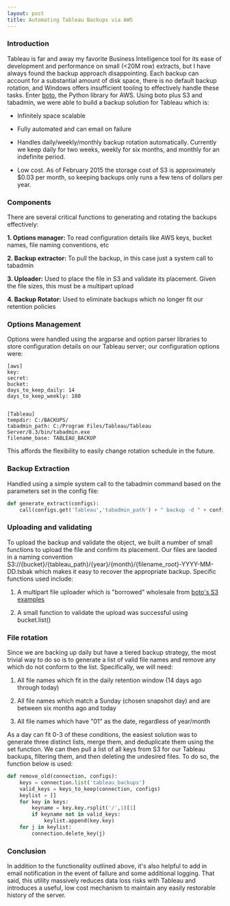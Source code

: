 ```yaml
---
layout: post
title: Automating Tableau Backups via AWS
---
```

### Introduction
Tableau is far and away my favorite Business Intelligence tool for its ease of development and performance on small (<20M row) extracts, but I have always found the backup approach disappointing. Each backup can account for a substantial amount of disk space, there is no default backup rotation, and Windows offers insufficient tooling to effectively handle these tasks. Enter [boto](https://boto.readthedocs.org/en/latest/), the Python library for AWS. Using boto plus S3 and tabadmin, we were able to build a backup solution for Tableau which is:

* Infinitely space scalable

* Fully automated and can email on failure

* Handles daily/weekly/monthly backup rotation automatically. Currently we keep daily for two weeks, weekly for six months, and monthly for an indefinite period.

* Low cost. As of February 2015 the storage cost of S3 is approximately $0.03 per month, so keeping backups only runs a few tens of dollars per year.


### Components
There are several critical functions to generating and rotating the backups effectively:

**1. Options manager:** To read configuration details like AWS keys, bucket names, file naming conventions, etc 

**2. Backup extractor:** To pull the backup, in this case just a system call to tabadmin 

**3. Uploader:** Used to place the file in S3 and validate its placement. Given the file sizes, this must be a multipart upload

**4. Backup Rotator:** Used to eliminate backups which no longer fit our retention policies


### Options Management
Options were handled using the argparse and option parser libraries to store configuration details on our Tableau server; our configuration options were:
```
[aws]
key: 
secret: 
bucket: 
days_to_keep_daily: 14
days_to_keep_weekly: 180


[Tableau] 
tempdir: C:/BACKUPS/
tabadmin_path: C:/Program Files/Tableau/Tableau Server/8.3/bin/tabadmin.exe
filename_base: TABLEAU_BACKUP
```
This affords the flexibility to easily change rotation schedule in the future.


### Backup Extraction
Handled using a simple system call to the tabadmin command based on the parameters set in the config file:
```python
def generate_extract(configs):
	call(configs.get('Tableau','tabadmin_path') + " backup -d " + configs.get('Tableau','tempdir') + configs.get('Tableau','filename_base'))
```

### Uploading and validating
To upload the backup and validate the object, we built a number of small functions to upload the file and confirm its placement. Our files are laoded in a naming convention S3://{bucket}/{tableau_path}/{year}/{month}/{filename_root}-YYYY-MM-DD.tsbak which makes it easy to recover the appropriate backup. Specific functions used include:

1. A multipart file uploader which is "borrowed" wholesale from [boto's S3 examples](http://boto.readthedocs.org/en/latest/s3_tut.html#storing-large-data)

2. A small function to validate the upload was successful using bucket.list()


### File rotation
Since we are backing up daily but have a tiered backup strategy, the most trivial way to do so is to generate a list of valid file names and remove any which do not conform to the list. Specifically, we will need:

1. All file names which fit in the daily retention window (14 days ago through today)

2. All file names which match a Sunday (chosen snapshot day) and are between six months ago and today 

3. All file names which have "01" as the date, regardless of year/month 

As a day can fit 0-3 of these conditions, the easiest solution was to generate three distinct lists, merge them, and deduplicate them using the set function. We can then pull a list of all keys from S3 for our Tableau backups, filtering them, and then deleting the undesired files. To do so, the function below is used:

```python
def remove_old(connection, configs):
	keys = connection.list('tableau_backups')
	valid_keys = keys_to_keep(connection, configs)
	keylist = []
	for key in keys:
		keyname = key.key.rsplit('/',1)[1]
		if keyname not in valid_keys:
			keylist.append(key.key)
	for j in keylist:
		connection.delete_key(j)
```

### Conclusion
In addition to the functionality outlined above, it's also helpful to add in email notification in the event of failure and some additional logging. That said, this utility massively reduces data loss risks with Tableau and introduces a useful, low cost mechanism to maintain any easily restorable history of the server.